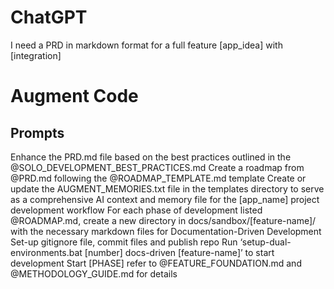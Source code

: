 # ChatGPT

I need a PRD in markdown format for a full feature [app_idea] with [integration]

# Augment Code

## Prompts
Enhance the PRD.md file based on the best practices outlined in the @SOLO_DEVELOPMENT_BEST_PRACTICES.md
Create a roadmap from @PRD.md following the @ROADMAP_TEMPLATE.md template
Create or update the AUGMENT_MEMORIES.txt file in the templates directory to serve as a comprehensive AI context and memory file for the [app_name] project development workflow
For each phase of development listed @ROADMAP.md, create a new directory in docs/sandbox/[feature-name]/ with the necessary markdown files for Documentation-Driven Development
Set-up gitignore file, commit files and publish repo
Run ‘setup-dual-environments.bat [number] docs-driven [feature-name]’ to start development
Start [PHASE] refer to @FEATURE_FOUNDATION.md and @METHODOLOGY_GUIDE.md for details
